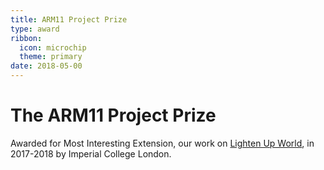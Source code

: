 ```yaml
---
title: ARM11 Project Prize
type: award
ribbon:
  icon: microchip
  theme: primary
date: 2018-05-00
---
```


# The ARM11 Project Prize

Awarded for Most Interesting Extension, our work on [Lighten Up World](), in 2017-2018 by Imperial College London.
